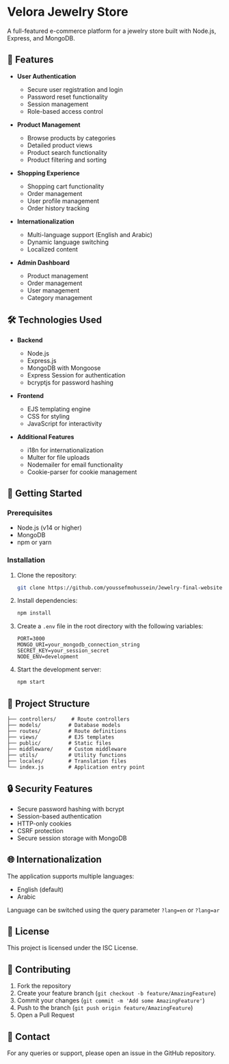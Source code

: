 # Velora Jewelry Store

A full-featured e-commerce platform for a jewelry store built with Node.js, Express, and MongoDB.

## 🌟 Features

- **User Authentication**
  - Secure user registration and login
  - Password reset functionality
  - Session management
  - Role-based access control

- **Product Management**
  - Browse products by categories
  - Detailed product views
  - Product search functionality
  - Product filtering and sorting

- **Shopping Experience**
  - Shopping cart functionality
  - Order management
  - User profile management
  - Order history tracking

- **Internationalization**
  - Multi-language support (English and Arabic)
  - Dynamic language switching
  - Localized content

- **Admin Dashboard**
  - Product management
  - Order management
  - User management
  - Category management

## 🛠️ Technologies Used

- **Backend**
  - Node.js
  - Express.js
  - MongoDB with Mongoose
  - Express Session for authentication
  - bcryptjs for password hashing

- **Frontend**
  - EJS templating engine
  - CSS for styling
  - JavaScript for interactivity

- **Additional Features**
  - i18n for internationalization
  - Multer for file uploads
  - Nodemailer for email functionality
  - Cookie-parser for cookie management

## 🚀 Getting Started

### Prerequisites

- Node.js (v14 or higher)
- MongoDB
- npm or yarn

### Installation

1. Clone the repository:
   ```bash
   git clone https://github.com/youssefmohussein/Jewelry-final-website.git
   ```

2. Install dependencies:
   ```bash
   npm install
   ```

3. Create a `.env` file in the root directory with the following variables:
   ```
   PORT=3000
   MONGO_URI=your_mongodb_connection_string
   SECRET_KEY=your_session_secret
   NODE_ENV=development
   ```

4. Start the development server:
   ```bash
   npm start
   ```

## 📁 Project Structure

```
├── controllers/     # Route controllers
├── models/         # Database models
├── routes/         # Route definitions
├── views/          # EJS templates
├── public/         # Static files
├── middleware/     # Custom middleware
├── utils/          # Utility functions
├── locales/        # Translation files
└── index.js        # Application entry point
```

## 🔒 Security Features

- Secure password hashing with bcrypt
- Session-based authentication
- HTTP-only cookies
- CSRF protection
- Secure session storage with MongoDB

## 🌐 Internationalization

The application supports multiple languages:
- English (default)
- Arabic

Language can be switched using the query parameter `?lang=en` or `?lang=ar`

## 📝 License

This project is licensed under the ISC License.

## 👥 Contributing

1. Fork the repository
2. Create your feature branch (`git checkout -b feature/AmazingFeature`)
3. Commit your changes (`git commit -m 'Add some AmazingFeature'`)
4. Push to the branch (`git push origin feature/AmazingFeature`)
5. Open a Pull Request

## 📧 Contact

For any queries or support, please open an issue in the GitHub repository.
